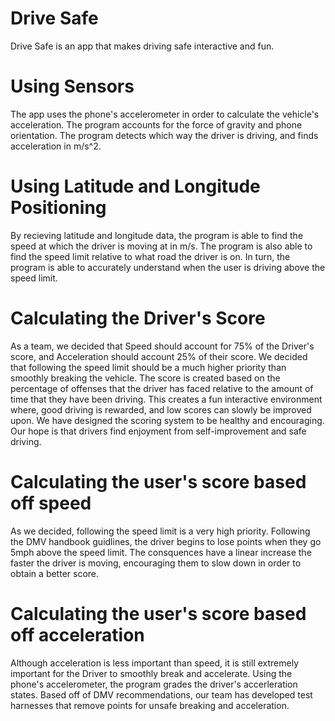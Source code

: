# Drive Safe
Drive Safe is an app that makes driving safe interactive and fun.

# Using Sensors
The app uses the phone's accelerometer in order to calculate the vehicle's acceleration. The program accounts for the force of gravity and phone orientation. The program detects which way the driver is driving, and finds acceleration in m/s^2.

# Using Latitude and Longitude Positioning
By recieving latitude and longitude data, the program is able to find the speed at which the driver is moving at in m/s. The program is also able to find the speed limit relative to what road the driver is on. In turn, the program is able to accurately understand when the user is driving above the speed limit.

# Calculating the Driver's Score
As a team, we decided that Speed should account for 75% of the Driver's score, and Acceleration should account 25% of their score. We decided that following the speed limit should be a much higher priority than smoothly breaking the vehicle. The score is created based on the percentage of offenses that the driver has faced relative to the amount of time that they have been driving. This creates a fun interactive environment where, good driving is rewarded, and low scores can slowly be improved upon. We have designed the scoring system to be healthy and encouraging. Our hope is that drivers find enjoyment from self-improvement and safe driving.
 
   # Calculating the user's score based off speed
   As we decided, following the speed limit is a very high priority. Following the DMV handbook guidlines, the driver begins to lose        points when they go 5mph above the speed limit. The consquences have a linear increase the faster the driver is moving, encouraging      them to slow down in order to obtain a better score.
   
   # Calculating the user's score based off acceleration
   Although acceleration is less important than speed, it is still extremely important for the Driver to smoothly break and accelerate.
   Using the phone's accelerometer, the program grades the driver's accerleration states. Based off of DMV recommendations, our team has 
   developed test harnesses that remove points for unsafe breaking and acceleration.
